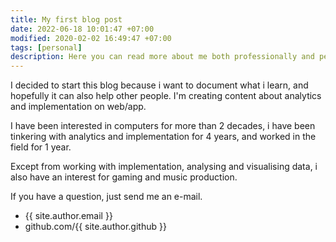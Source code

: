 ```yaml
---
title: My first blog post
date: 2022-06-18 10:01:47 +07:00
modified: 2020-02-02 16:49:47 +07:00
tags: [personal]
description: Here you can read more about me both professionally and personally.
---
```

I decided to start this blog because i want to document what i learn, and hopefully it can also help other people. I'm creating content about analytics and implementation on web/app.

I have been interested in computers for more than 2 decades, i have been tinkering with analytics and implementation for 4 years, and worked in the field for 1 year.

Except from working with implementation, analysing and visualising data, i also have an interest for gaming and music production.

If you have a question, just send me an e-mail.

- {{ site.author.email }}
- github.com/{{ site.author.github }}